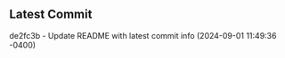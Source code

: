 
## Latest Commit
de2fc3b - Update README with latest commit info (2024-09-01 11:49:36 -0400) <Yunxi-Zhou>
